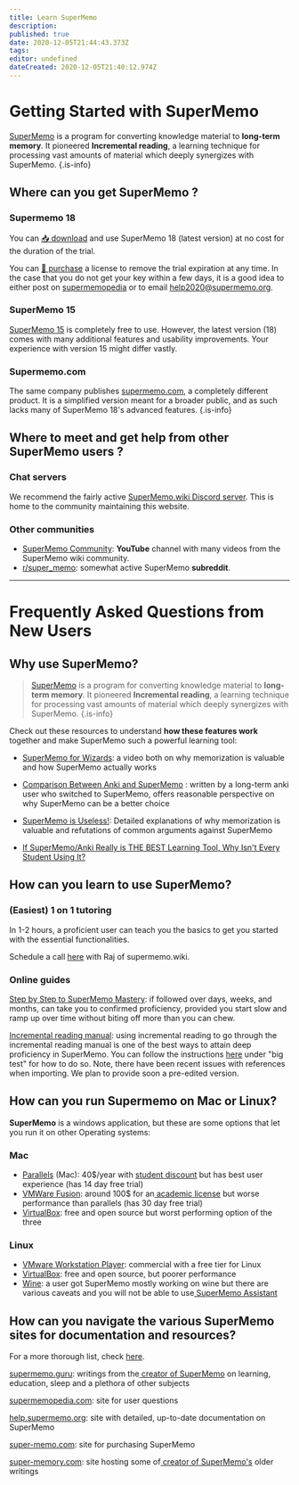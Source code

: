 ```yaml
---
title: Learn SuperMemo
description: 
published: true
date: 2020-12-05T21:44:43.373Z
tags: 
editor: undefined
dateCreated: 2020-12-05T21:40:12.974Z
---
```


# Getting Started with SuperMemo

[SuperMemo](https://help.supermemo.org/wiki/SuperMemo) is a program for converting knowledge material to **long-term memory**. It pioneered **Incremental reading**, a learning technique for processing vast amounts of material which deeply synergizes with SuperMemo.
{.is-info}


<!--

> [!NOTE|label:What do I do if I'm not on Windows?|icon:fas fa-question] SuperMemo is a Windows only software. If you're on Linux or Mac you still have options though. Scroll to the bottom of this page for suggestions on virtual machines/WINE. 

<!--
#### You can get started on using it with the following:

1. Where can you get SuperMemo ?

2. How can you learn SuperMemo ?

3. How can you get into contact with other users of SuperMemo?

#### Frequently Asked Questions from New Users:

1. Why use SuperMemo? (link)

2. How can I use SuperMemo if I’m not on windows?

3. How can I make sense of the documentation?

4. Where can you get SuperMemo?
-->

## Where can you get SuperMemo ?

### Supermemo 18

You can [📥 download](https://super-memory.com/english/down.htm) and use SuperMemo 18 (latest version) at no cost for the duration of the trial.

You can [🔑 purchase](https://super-memo.com/supermemo18.html) a license to remove the trial expiration at any time. In the case that you do not get your key within a few days, it is a good idea to either post on [supermemopedia](http://supermemopedia.com/wiki/Main_Page) or to email [help2020@supermemo.org](mailto:help2020@supermemo.org). 

### SuperMemo 15

[SuperMemo 15](http://supermemopedia.com/wiki/SuperMemo_15_Freeware) is completely free to use. However, the latest version (18) comes with many additional features and usability improvements. Your experience with version 15 might differ vastly.

### Supermemo.com

The same company publishes [supermemo.com](http://supermemo.com/), a completely different product. It is a simplified version meant for a broader public, and as such lacks many of SuperMemo 18's advanced features.
{.is-info}

## Where to meet and get help from other SuperMemo users ?

### Chat servers

We recommend the fairly active [SuperMemo.wiki Discord server](https://discord.gg/Cqg9Fyg). This is home to the community maintaining this website.

### Other communities

- [SuperMemo Community](https://www.youtube.com/channel/UCMdkN_8gHPn5vlYDe2ScrxQ/videos): **YouTube** channel with many videos from the SuperMemo wiki community.
- [r/super_memo](https://www.reddit.com/r/super_memo/): somewhat active SuperMemo **subreddit**.


<hr/>

# Frequently Asked Questions from New Users

## Why use SuperMemo?

> [SuperMemo](https://help.supermemo.org/wiki/SuperMemo) is a program for converting knowledge material to **long-term memory**. It pioneered **Incremental reading**, a learning technique for processing vast amounts of material which deeply synergizes with SuperMemo.
{.is-info}

Check out these resources to understand **how these features work** together and make SuperMemo such a powerful learning tool:

- [SuperMemo for Wizards](https://www.youtube.com/watch?v=NURjZuHvDaU): a video both on why memorization is valuable and how SuperMemo actually works 

- [Comparison Between Anki and SuperMemo](https://www.masterhowtolearn.com/2018-11-11-my-comparison-between-anki-and-supermemo) : written by a long-term anki user who switched to SuperMemo, offers reasonable perspective on why SuperMemo can be a better choice 

- [SuperMemo is Useless!](https://www.supermemo.com/en/archives1990-2015/articles/useless): Detailed explanations of why memorization is valuable and refutations of common arguments against SuperMemo 

- [If SuperMemo/Anki Really is THE BEST Learning Tool, Why Isn't Every Student Using It?](https://www.masterhowtolearn.com/2020-03-15-If-supermemo-anki-really-is-the-best-learning-tool-why-isnt-every-student-using-it/)


## How can you learn to use SuperMemo?

### (Easiest) 1 on 1 tutoring

In 1-2 hours, a proficient user can teach you the basics to get you started with the essential functionalities.

Schedule a call [here](https://calendly.com/test0009/raj) with Raj of supermemo.wiki.

### Online guides

[Step by Step to SuperMemo Mastery](https://help.supermemo.org/wiki/Step-by-step_to_SuperMemo_mastery): if followed over days, weeks, and months, can take you to confirmed proficiency, provided you start slow and ramp up over time without biting off more than you can chew.

[Incremental reading manual](https://help.supermemo.org/index.php?title=Incremental_learning): using incremental reading to go through the incremental reading manual is one of the best ways to attain deep proficiency in SuperMemo. You can follow the instructions [here](https://supermemo.guru/wiki/Incremental_reading_step_by_step#Big_test) under "big test" for how to do so. Note, there have been recent issues with references when importing. We plan to provide soon a pre-edited version.

## How can you run Supermemo on Mac or Linux? 

**SuperMemo** is a windows application, but these are some options that let you run it on other Operating systems:

### Mac

- [Parallels](https://www.parallels.com/) (Mac): 40$/year with [student discount](https://www.parallels.com/landingpage/pd/education/) but has best user experience (has 14 day free trial) 
- [VMWare Fusion](https://www.vmware.com/in/products/fusion.html): around 100$ for an[ academic license](https://store-us.vmware.com/vmware-in-education) but worse performance than parallels (has 30 day free trial) 
- [VirtualBox](https://www.virtualbox.org/): free and open source but worst performing option of the three

### Linux

- [VMware Workstation Player](https://www.vmware.com/in/products/workstation-player/workstation-player-evaluation.html): commercial with a free tier for Linux 
- [VirtualBox](https://www.virtualbox.org/): free and open source, but poorer performance 
- [Wine](https://github.com/alessivs/supermemo-wine): a user got SuperMemo mostly working on wine but there are various caveats and you will not be able to use[ SuperMemo Assistant](https://supermemo.wiki/sma/)

## How can you navigate the various SuperMemo sites for documentation and resources?

For a more thorough list, check [here](http://supermemopedia.com/wiki/SuperMemo_Websites).

[supermemo.guru](http://supermemo.guru/): writings from the[ creator of SuperMemo](https://supermemo.guru/wiki/Piotr_Wozniak) on learning, education, sleep and a plethora of other subjects 

[supermemopedia.com](http://supermemopedia.com/wiki/Main_Page): site for user questions 

[help.supermemo.org](https://help.supermemo.org/wiki/SuperMemo_18_Help): site with detailed, up-to-date documentation on SuperMemo 

[super-memo.com](https://super-memo.com/): site for purchasing SuperMemo 

[super-memory.com](https://super-memory.com/): site hosting some of[ creator of SuperMemo's](https://supermemo.guru/wiki/Piotr_Wozniak) older writings

